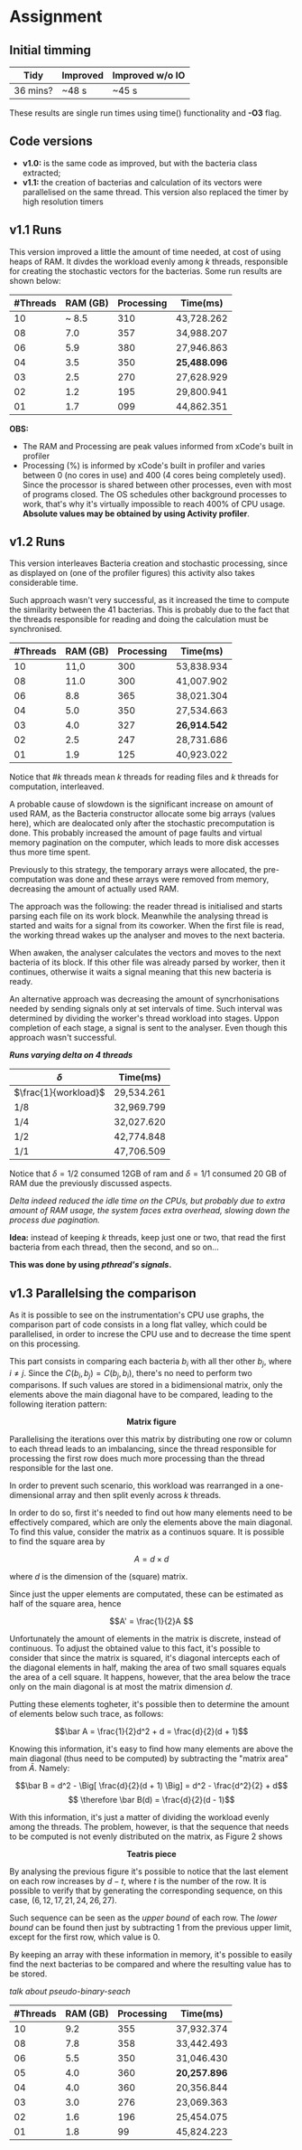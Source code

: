 # Assignment

## Initial timming


| Tidy     | Improved | Improved w/o IO |
|----------|----------|-----------------|
| 36 mins? | ~48 s    | ~45 s           |


These results are single run times using time() functionality and **-O3** flag.

## Code versions

- **v1.0:** is the same code as improved, but with the bacteria class extracted;
- **v1.1:** the creation of bacterias and calculation of its vectors were
parallelised on the same thread. This version also replaced the timer by high
resolution timers

## v1.1 Runs

This version improved a little the amount of time needed, at cost of using heaps of RAM. It divdes the workload evenly among $k$ threads, responsible for creating the stochastic vectors for the bacterias. Some run results are shown below:


|   #Threads   |   RAM (GB)   |   Processing   |   Time(ms)   |
|--------------|--------------|----------------|--------------|
|    10        |    ~ 8.5     |     310        |  43,728.262  |
|    08        |      7.0     |     357        |  34,988.207  |
|    06        |      5.9     |     380        |  27,946.863  |
|    04        |      3.5     |     350        |**25,488.096**|
|    03        |      2.5     |     270        |  27,628.929  |
|    02        |      1.2     |     195        |  29,800.941  |
|    01        |      1.7     |     099        |  44,862.351  |

**OBS:**
- The RAM and Processing are peak values informed from xCode's built in profiler
- Processing (%) is informed by xCode's built in profiler and varies between 0
(no cores in use) and 400 (4 cores being completely used). Since the processor is
shared between other processes, even with most of programs closed. The OS schedules
other background processes to work, that's why it's virtually impossible to reach
400% of CPU usage. **Absolute values may be obtained by using Activity profiler**.

## v1.2 Runs

This version interleaves Bacteria creation and stochastic processing, since as displayed on (one of the profiler figures) this activity also takes considerable time.

Such approach wasn't very successful, as it increased the time to compute the similarity
between the 41 bacterias. This is probably due to the fact that the threads responsible for reading and doing the calculation must be synchronised.

|   #Threads   |   RAM (GB)   |   Processing   |   Time(ms)   |
|--------------|--------------|----------------|--------------|
|    10        |     11,0     |     300        |  53,838.934  |
|    08        |     11.0     |     300        |  41,007.902  |
|    06        |      8.8     |     365        |  38,021.304  |
|    04        |      5.0     |     350        |  27,534.663  |
|    03        |      4.0     |     327        |**26,914.542**|
|    02        |      2.5     |     247        |  28,731.686  |
|    01        |      1.9     |     125        |  40,923.022  |

Notice that #$k$ threads mean $k$ threads for reading files and $k$ threads for computation, interleaved.

A probable cause of slowdown is the significant increase on amount of used RAM, as the Bacteria constructor allocate some big arrays (values here), which are dealocated only after the stochastic precomputation is done. This probably increased the amount of page faults and virtual memory pagination on the computer, which leads to more disk accesses thus more time spent.

Previously to this strategy, the temporary arrays were allocated, the pre-computation was done and these arrays were removed from memory, decreasing the amount of actually used RAM.

The approach was the following: the reader thread is initialised and starts parsing each file on
its work block. Meanwhile the analysing thread is started and waits for a signal from its coworker. When the first file is read, the working thread wakes up the analyser and moves to the next bacteria.

When awaken, the analyser calculates the vectors and moves to the next bacteria of its block. If this other file was already parsed by worker, then it continues, otherwise it waits a signal meaning that this new bacteria is ready.

An alternative approach was decreasing the amount of syncrhonisations needed by sending signals only at set intervals of time. Such interval was determined by dividing the worker's thread workload into stages. Uppon completion of each stage, a signal is sent to the analyser. Even though this approach wasn't successful.

***Runs varying delta on 4 threads***

|   $\delta$   |   Time(ms)   |
|--------------|--------------|
| $\frac{1}{workload}$     |  29,534.261  |
|    1/8       |  32,969.799  |
|    1/4       |  32,027.620  |
|    1/2       |  42,774.848  |
|    1/1       |  47,706.509  |

Notice that $\delta = 1/2$ consumed 12GB of ram and $\delta = 1/1$ consumed 20 GB of RAM due the previously discussed aspects.

*Delta indeed reduced the idle time on the CPUs, but probably due to extra amount of RAM usage, the system faces extra overhead, slowing down the process due pagination.*

**Idea:** instead of keeping $k$ threads, keep just one or two, that read the first bacteria from each thread, then the second, and so on...

**This was done by using *pthread's* *signals*.**

## v1.3 Parallelsing the comparison

As it is possible to see on the instrumentation's CPU use graphs, the comparison part of code consists in a long flat valley, which could be parallelised, in order to increse the CPU use and to decrease the time spent on this processing.

This part consists in comparing each bacteria $b_i$ with all ther other $b_j$, where $i \neq j$. Since the $C(b_i,b_j) = C(b_j,b_i)$, there's no need to perform two comparisons. If such values are stored in a bidimensional matrix, only the elements above the main diagonal have to be compared, leading to the following iteration pattern:

**<center>Matrix figure</center>**

Parallelising the iterations over this matrix by distributing one row or column to each thread leads to an imbalancing, since the thread responsible for processing the first row does much more processing than the thread responsible for the last one.

In order to prevent such scenario, this workload was rearranged in a one-dimensional array and then split evenly across $k$ threads.

In order to do so, first it's needed to find out how many elements need to be effectively compared, which are only the elements above the main diagonal. To find this value, consider the matrix as a continuos square. It is possible to find the square area by

$$A = d \times d $$

where $d$ is the dimension of the (square) matrix.

Since just the upper elements are computated, these can be estimated as half of the square area, hence

$$A' = \frac{1}{2}A $$

Unfortunately the amount of elements in the matrix is discrete, instead of continuous. To adjust the obtained value to this fact, it's possible to consider that since the matrix is squared, it's diagonal intercepts each of the diagonal elements in half, making the area of two small squares equals the area of a cell square. It happens, however, that the area below the trace only on the main diagonal is at most the matrix dimension $d$.

Putting these elements togheter, it's possible then to determine the amount of elements below such trace, as follows:

$$\bar A = \frac{1}{2}d^2 +  d = \frac{d}{2}(d + 1)$$

Knowing this information, it's easy to find how many elements are above the main diagonal (thus need to be computed) by subtracting the "matrix area" from $\bar A$. Namely:

$$\bar B = d^2 - \Big[ \frac{d}{2}(d + 1) \Big] = d^2 - \frac{d^2}{2} + d$$
$$ \therefore \bar B(d) = \frac{d}{2}(d - 1)$$

With this information, it's just a matter of dividing the workload evenly among the threads. The problem, however, is that the sequence that needs to be computed is not evenly distributed on the matrix, as Figure 2 shows

**<center>Teatris piece</center>**

By analysing the previous figure it's possible to notice that the last element on each row increases by $d - t$, where $t$ is the number of the row. It is possible to verify that by generating the corresponding sequence, on this case, $(6, 12, 17, 21, 24, 26, 27)$.

Such sequence can be seen as the *upper bound* of each row. The *lower bound* can be found then just by subtracting 1 from the previous upper limit, except for the first row, which value is 0.

By keeping an array with these information in memory, it's possible to easily find the next bacterias to be compared and where the resulting value has to be stored.

*talk about pseudo-binary-seach*

|   #Threads   |   RAM (GB)   |   Processing   |   Time(ms)   |
|--------------|--------------|----------------|--------------|
|    10        |     9.2      |     355        |  37,932.374  |
|    08        |     7.8      |     358        |  33,442.493  |
|    06        |     5.5      |     350        |  31,046.430  |
|    05        |     4.0      |     360        |**20,257.896**|
|    04        |     4.0      |     360        |  20,356.844  |
|    03        |     3.0      |     276        |  23,069.363  |
|    02        |     1.6      |     196        |  25,454.075  |
|    01        |     1.8      |     99         |  45,824.223  |
